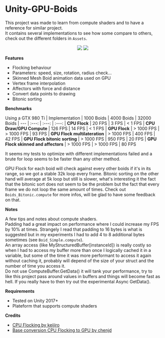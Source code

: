 # Unity-GPU-Boids

This project was made to learn from compute shaders and to have a reference for similar project.<br>
It contains several implementations to see how some compare to others, check out the different folders in `Assets`.

<p align="center">
    <!-- <img src="docs/boids_implentations_preview.gif"/> -->
    <img src="docs/boids_preview.gif"/>
    <img src="docs/boids_affectors_preview.gif"/>
</p>

**Features**
- Flocking behaviour
- Parameters: speed, size, rotation, radius check...
- Skinned Mesh Boid animation data used on GPU
- Vertex frame interpolation
- Affectors with force and distance
- Convert data points to drawing
- Bitonic sorting

**Benchmarks**

Using a GTX 980 Ti
| Implementation | 1000 Boids | 4000 Boids | 32000 Boids
| --- | :---: | :---: | :---:
| **CPU Flock** | 20 FPS | 3 FPS | < 1 FPS
| **CPU Draw/GPU Compute** | 126 FPS | 14 FPS | < 1 FPS
| **GPU Flock** | > 1000 FPS | > 1000 FPS | 93 FPS
| **GPU Flock multilateration** | > 1000 FPS | 400 FPS | 42 FPS
| **GPU Flock bitonic sorting** | > 1000 FPS | 950 FPS | 20 FPS
| **GPU Flock skinned and affectors** | > 1000 FPS | > 1000 FPS | 80 FPS

It seems my tests to optimize with different implementations failed and a brute for loop seems to be faster than any other method. 

GPU Flock for each boid will check against every other boids if it's in its range, so we got a stable 32k loop every frame. Bitonic sorting on the other hand will average at 5k loop but still is slower, what's interesting it the fact that the bitonic sort does not seem to be the problem but the fact that every frame we do not loop the same amount of times. Check out `Boids_Bitonic.compute` for more infos, will be glad to have some feedback on that.

**Notes**

A few tips and notes about compute shaders.<br>
Padding had a great impact on performance where I could increase my FPS by 10% at times. Strangely I read that padding to 16 bytes is what is suggested but in my experiments I had to add 4 to 8 additional bytes sometimes (see `Boid_Simple.compute`).<br>
An array access (like MyStructuredBuffer[instanceId]) is really costly so when I had to access my buffer more than once I logically cached it in a variable, but some of the time it was more performant to access it again without caching it, probably will depend of the size of your struct and the number of time you access it.<br>
Do not use ComputeBuffer.GetData() it will tank your performance, try to like this project pass around values in buffers and things will become fast as hell. If you really have to then try out the experimental Async GetData().


**Requirements**
- Tested on Unity 2017+
- Plateform that supports compute shaders

**Credits**
- [CPU Flocking by keijiro](https://github.com/keijiro/Boids)
- [Base conversion CPU Flocking to GPU by chenjd](https://github.com/chenjd/Unity-Boids-Behavior-on-GPGPU/)
